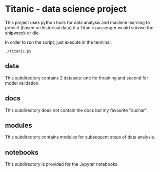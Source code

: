 # Titanic - data science project 

This project uses python tools for data analysis and machine learning to predict (based on historical data) if a Titanic passenger would survive the shipwreck or die.

In order to run the script, just execute in the terminal:

```
./titanic.py
```

## data

This subdirectory contains 2 datasets: one for thraining and second for model validation.

## docs

This subdirectory does not contain the docs but my favourite "suchar".

## modules

This subdirectory contains modules for subsequent steps of data analysis.

## notebooks

This subdirectory is provided for the Jupyter notebooks.
